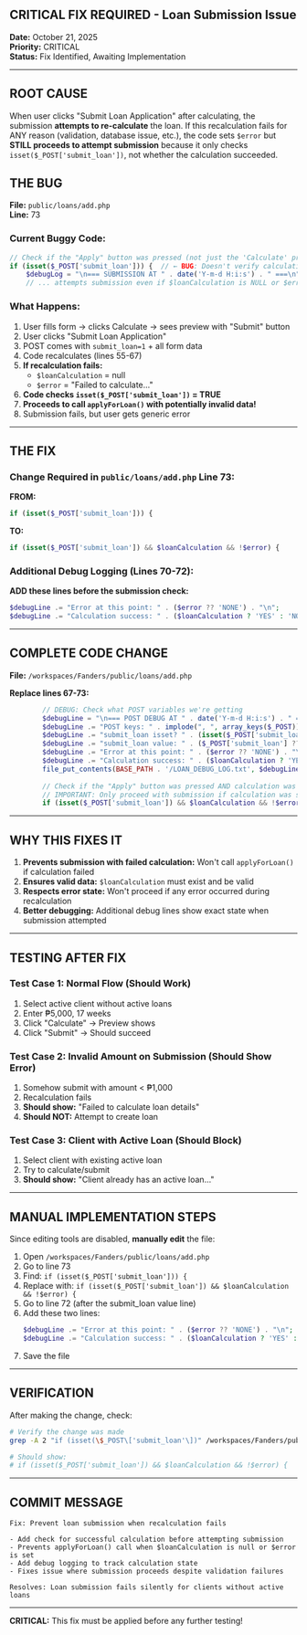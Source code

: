 ## CRITICAL FIX REQUIRED - Loan Submission Issue

**Date:** October 21, 2025  
**Priority:** CRITICAL  
**Status:** Fix Identified, Awaiting Implementation

---

## ROOT CAUSE

When user clicks "Submit Loan Application" after calculating, the submission **attempts to re-calculate** the loan. If this recalculation fails for ANY reason (validation, database issue, etc.), the code sets `$error` but **STILL proceeds to attempt submission** because it only checks `isset($_POST['submit_loan'])`, not whether the calculation succeeded.

## THE BUG

**File:** `public/loans/add.php`  
**Line:** 73

### Current Buggy Code:
```php
// Check if the "Apply" button was pressed (not just the 'Calculate' preview)
if (isset($_POST['submit_loan'])) {  // ← BUG: Doesn't verify calculation succeeded!
    $debugLog = "\n=== SUBMISSION AT " . date('Y-m-d H:i:s') . " ===\n";
    // ... attempts submission even if $loanCalculation is NULL or $error is set!
```

### What Happens:
1. User fills form → clicks Calculate → sees preview with "Submit" button
2. User clicks "Submit Loan Application"
3. POST comes with `submit_loan=1` + all form data
4. Code recalculates (lines 55-67)
5. **If recalculation fails:**
   - `$loanCalculation` = null
   - `$error` = "Failed to calculate..."
6. **Code checks `isset($_POST['submit_loan'])` = TRUE**
7. **Proceeds to call `applyForLoan()` with potentially invalid data!**
8. Submission fails, but user gets generic error

---

## THE FIX

### Change Required in `public/loans/add.php` Line 73:

**FROM:**
```php
if (isset($_POST['submit_loan'])) {
```

**TO:**
```php
if (isset($_POST['submit_loan']) && $loanCalculation && !$error) {
```

### Additional Debug Logging (Lines 70-72):

**ADD these lines before the submission check:**
```php
$debugLine .= "Error at this point: " . ($error ?? 'NONE') . "\n";
$debugLine .= "Calculation success: " . ($loanCalculation ? 'YES' : 'NO') . "\n";
```

---

## COMPLETE CODE CHANGE

**File:** `/workspaces/Fanders/public/loans/add.php`

**Replace lines 67-73:**

```php
        // DEBUG: Check what POST variables we're getting
        $debugLine = "\n=== POST DEBUG AT " . date('Y-m-d H:i:s') . " ===\n";
        $debugLine .= "POST keys: " . implode(", ", array_keys($_POST)) . "\n";
        $debugLine .= "submit_loan isset? " . (isset($_POST['submit_loan']) ? 'YES' : 'NO') . "\n";
        $debugLine .= "submit_loan value: " . ($_POST['submit_loan'] ?? 'UNDEFINED') . "\n";
        $debugLine .= "Error at this point: " . ($error ?? 'NONE') . "\n";
        $debugLine .= "Calculation success: " . ($loanCalculation ? 'YES' : 'NO') . "\n";
        file_put_contents(BASE_PATH . '/LOAN_DEBUG_LOG.txt', $debugLine, FILE_APPEND);
        
        // Check if the "Apply" button was pressed AND calculation was successful
        // IMPORTANT: Only proceed with submission if calculation was successful
        if (isset($_POST['submit_loan']) && $loanCalculation && !$error) {
```

---

## WHY THIS FIXES IT

1. **Prevents submission with failed calculation:** Won't call `applyForLoan()` if calculation failed
2. **Ensures valid data:** `$loanCalculation` must exist and be valid
3. **Respects error state:** Won't proceed if any error occurred during recalculation
4. **Better debugging:** Additional debug lines show exact state when submission attempted

---

## TESTING AFTER FIX

### Test Case 1: Normal Flow (Should Work)
1. Select active client without active loans
2. Enter ₱5,000, 17 weeks
3. Click "Calculate" → Preview shows
4. Click "Submit" → Should succeed

### Test Case 2: Invalid Amount on Submission (Should Show Error)
1. Somehow submit with amount < ₱1,000
2. Recalculation fails
3. **Should show:** "Failed to calculate loan details"
4. **Should NOT:** Attempt to create loan

### Test Case 3: Client with Active Loan (Should Block)
1. Select client with existing active loan
2. Try to calculate/submit
3. **Should show:** "Client already has an active loan..."

---

## MANUAL IMPLEMENTATION STEPS

Since editing tools are disabled, **manually edit** the file:

1. Open `/workspaces/Fanders/public/loans/add.php`
2. Go to line 73
3. Find: `if (isset($_POST['submit_loan'])) {`
4. Replace with: `if (isset($_POST['submit_loan']) && $loanCalculation && !$error) {`
5. Go to line 72 (after the submit_loan value line)
6. Add these two lines:
   ```php
   $debugLine .= "Error at this point: " . ($error ?? 'NONE') . "\n";
   $debugLine .= "Calculation success: " . ($loanCalculation ? 'YES' : 'NO') . "\n";
   ```
7. Save the file

---

## VERIFICATION

After making the change, check:

```bash
# Verify the change was made
grep -A 2 "if (isset(\$_POST\['submit_loan'\])" /workspaces/Fanders/public/loans/add.php

# Should show:
# if (isset($_POST['submit_loan']) && $loanCalculation && !$error) {
```

---

## COMMIT MESSAGE

```
Fix: Prevent loan submission when recalculation fails

- Add check for successful calculation before attempting submission
- Prevents applyForLoan() call when $loanCalculation is null or $error is set
- Add debug logging to track calculation state
- Fixes issue where submission proceeds despite validation failures

Resolves: Loan submission fails silently for clients without active loans
```

---

**CRITICAL:** This fix must be applied before any further testing!


